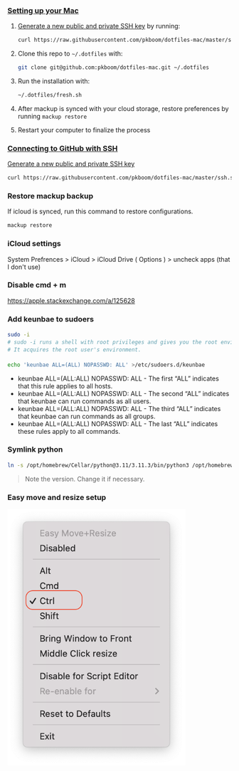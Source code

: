 ### [Setting up your Mac](https://github.com/driesvints/dotfiles#setting-up-your-mac)

1. [Generate a new public and private SSH key](https://docs.github.com/en/github/authenticating-to-github/generating-a-new-ssh-key-and-adding-it-to-the-ssh-agent) by running:

   ```zsh
   curl https://raw.githubusercontent.com/pkboom/dotfiles-mac/master/ssh.sh | sh -s "<your-email-address>"
   ```

1. Clone this repo to `~/.dotfiles` with:

   ```zsh
   git clone git@github.com:pkboom/dotfiles-mac.git ~/.dotfiles
   ```

1. Run the installation with:

   ```zsh
   ~/.dotfiles/fresh.sh
   ```

1. After mackup is synced with your cloud storage, restore preferences by running `mackup restore`
1. Restart your computer to finalize the process

### [Connecting to GitHub with SSH](https://docs.github.com/en/github/authenticating-to-github/connecting-to-github-with-ssh)

[Generate a new public and private SSH key](https://docs.github.com/en/github/authenticating-to-github/generating-a-new-ssh-key-and-adding-it-to-the-ssh-agent)

```zsh
curl https://raw.githubusercontent.com/pkboom/dotfiles-mac/master/ssh.sh | sh -s
```

### Restore mackup backup

If icloud is synced, run this command to restore configurations.

```zsh
mackup restore
```

### iCloud settings

System Prefrences > iCloud > iCloud Drive ( Options ) > uncheck apps (that I don't use)

### Disable cmd + m

https://apple.stackexchange.com/a/125628

### Add keunbae to sudoers

```sh
sudo -i
# sudo -i runs a shell with root privileges and gives you the root environment, i.e. your ~/.bashrc is ignored.
# It acquires the root user's environment.

echo 'keunbae ALL=(ALL) NOPASSWD: ALL' >/etc/sudoers.d/keunbae
```

- keunbae ALL=(ALL:ALL) NOPASSWD: ALL - The first “ALL” indicates that this rule applies to all hosts.
- keunbae ALL=(ALL:ALL) NOPASSWD: ALL - The second “ALL” indicates that keunbae can run commands as all users.
- keunbae ALL=(ALL:ALL) NOPASSWD: ALL - The third “ALL” indicates that keunbae can run commands as all groups.
- keunbae ALL=(ALL:ALL) NOPASSWD: ALL - The last “ALL” indicates these rules apply to all commands.

### Symlink python

```sh
ln -s /opt/homebrew/Cellar/python@3.11/3.11.3/bin/python3 /opt/homebrew/bin/python
```

> Note the version. Change it if necessary.

### Easy move and resize setup

<img src="/images/easymove.png" width="400">
